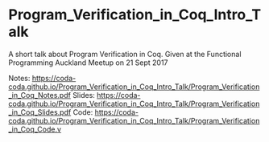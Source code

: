 # Program_Verification_in_Coq_Intro_Talk
A short talk about Program Verification in Coq. Given at the Functional Programming Auckland Meetup on 21 Sept 2017

Notes:  https://coda-coda.github.io/Program_Verification_in_Coq_Intro_Talk/Program_Verification_in_Coq_Notes.pdf 
Slides: https://coda-coda.github.io/Program_Verification_in_Coq_Intro_Talk/Program_Verification_in_Coq_Slides.pdf 
Code:   https://coda-coda.github.io/Program_Verification_in_Coq_Intro_Talk/Program_Verification_in_Coq_Code.v
